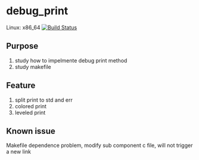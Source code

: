 # debug_print
Linux:
x86_64 [![Build Status](https://travis-ci.org/howhow/debug_print.svg?branch=master)](https://travis-ci.org/howhow/debug_print)
## Purpose
1. study how to impelmente debug print method
2. study makefile

## Feature
1. split print to std and err
2. colored print
3. leveled print

## Known issue
Makefile dependence problem, modify sub component c file, will not trigger a new link
